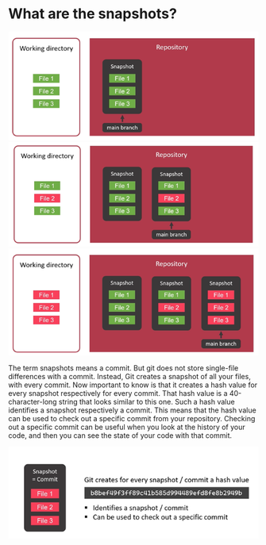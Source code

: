 # What are the snapshots?

![snapshot 1](../images/snapshots_1.png)
![snapshot 2](../images/snapshots_2.png)
![snapshot 3](../images/snapshots_3.png)

The term snapshots means a commit. But git does not store single-file differences with a commit. Instead, Git
creates a snapshot of all your files, with every commit. Now important to know is that it creates a hash value 
for every snapshot respectively for every commit. That hash value is a 40-character-long string that looks
similar to this one. Such a hash value identifies a snapshot respectively a commit. This means that the hash
value can be used to check out a specific commit from your repository. Checking out a specific commit can be
useful when you look at the history of your code, and then you can see the state of your code with
that commit.

![snapshot 4](../images/snapshots_4.png)
